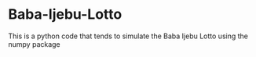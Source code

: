 # Baba-Ijebu-Lotto
This is a python code that tends to simulate the Baba Ijebu Lotto using the numpy package
